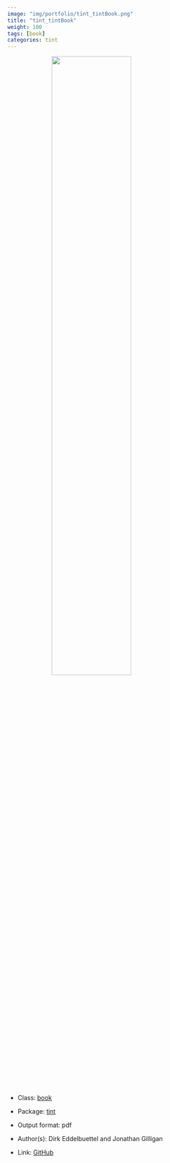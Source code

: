 ```yaml
---
image: "img/portfolio/tint_tintBook.png"
title: "tint_tintBook"
weight: 100
tags: [book]
categories: tint
---
```




<!--more-->

<a href="../../img/portfolio/tint_tintBook.png"><img class = "jf-image-shadow" src="../../img/portfolio/tint_tintBook.png" style="display: block; margin: auto;" width="60%"></a>

- Class: [book](../../tags/book)
- Package: [tint](tint)
- Output format: pdf

- Author(s): Dirk Eddelbuettel and Jonathan Gilligan
- Link: [GitHub](https://github.com/eddelbuettel/tint)


